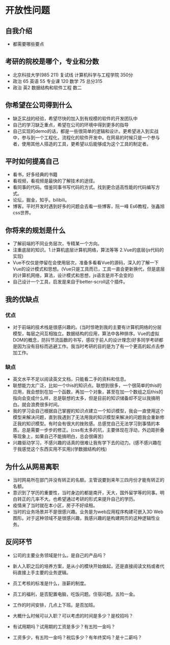 # 开放性问题

## 自我介绍

* 都需要哪些要点

## 考研的院校是哪个，专业和分数

* 北京科技大学(985 211) 复试线 计算机科学与工程学院 350分
* 政治 65  英语 55   专业课 120           数学 75  总分315
* 政治     英2       数据结构和软件工程   数二

## 你希望在公司得到什么

* 缺乏实战的经验，希望尽快的加入到有规模的软件的开发团队中
* 自己的学习缺乏重点，希望在公司的环境中得到更多的指导
* 自己实现的demo的话，都是一些很简单的逻辑和设计。更希望进入到实战中，参与到一个工程化，流程化的软件开发中。在网易的时候只是一个参与者，使用其他人搭造的工具，更希望以后能够成为这个工具的制定者。

## 平时如何提高自己

* 看书，好多经典的书籍
* 看视频，看视频是最快的了解技术的途径。
* 看同事的代码。借鉴同事书写代码的方式。找到更合适高性能的代码编写方式。
* 论坛，掘金，知乎。bilibili。
* 博客。平时开发时遇到好多的问题会去看一些博客，阮一峰 Es6教程，张鑫旭 css世界。

## 你将来的规划是什么

* 了解前端的不同业务层次，专精某一个方向。
* 注重底层的知识。1.计算机底层计算机网络，算法等等 2.Vue的底层(js代码的实现)
* Vue不仅仅是停留在会使用层次，准备多看看Vue的源码，深入的了解一下Vue的设计模式和思想。(Vue只是工具而已，工具一直会更新换代，但是底层的计算机网络，算法，设计模式和思想，js语言是并不会变的)
* 自己设计一个工具，启发是来自于better-scroll这个插件。

## 我的优缺点

### 优点

* 对于前端的技术栈是很感兴趣的。(当时惊艳到我的主要有计算机网络的分层模型，每层之间互相独立。数据结构的应用，算法中各种排序。Vue的虚拟DOM的概念，防抖节流函数的书写，感叹于前人的设计理念)好多同学考研都是因为没有目标而逃避工作。我当时考研的目的是为了有一个更高的起点去参加工作。
  
### 缺点

* 英文水平不足以阅读英文文档，只能看二手的资料和信息。
* 联想能力太广泛，比如一个this的知识点。联想到很多，一个很简单的this的应用，我会想到在加一个函数，再加一个对象，甚至在加一个数组之后this的指向会变成什么样，总是联想的太多，但是目前的知识储备却不足以我搞明白。就会浪费很多时间。
* 我的学习会自己根据自己掌握的知识点建立一个知识模型，我会一直使用这个模型来解决问题，直到我遇到了无法用我的知识模型来解决的问题我会重新修正我的知识模型。有时会有很大的挫败感。总感觉自己无法学习到事情的本质。总是需要一步步的修正。(css有太多的坑，主要体现在浮动，外边距折叠等现象上，如果自己不能搞明白，总会很痛苦)
* 兴趣驱动学习，不感兴趣的话真的很难让我有学下去的动力。(感不感兴趣在于我感觉这个东西实用不实用)(学数据结构的栈)

## 为什么从网易离职

* 当时网易所在部门并没有转正的名额。主管说要到来年三四月份才能有转正的名额。
* 意识到了学历的重要性，当时身边的都是南开，天大，国外留学等的同事。明白转正的几率不大。也希望通过考研的形式来提升自己的学历。
* 疫情来了当时就在本小区，房子不好续租。
* 当时的业务场景并不是很感兴趣。业务是为web应用程序构建可嵌入3D Web图形。对于这种领域不是很感兴趣，我感兴趣的是构建网页的这种逻辑性业务。

## 反问环节

* 公司的主要业务领域是什么。是自己的产品吗？
* 新人入职之后的培养方案，是从小的模块开始做起，还是直接阅读文档或者代码直接上手主要的业务逻辑。
* 员工考核的标准是什么，涨薪的制度。
* 员工的福利，是否配置电脑，吃饭问题。住宿问题。五险一金。
* 工作的时间安排，几点上下班。是否加班。

* 大概什么时候可以入职？可以考虑的时间是多少？是校招吗？
* 有试用期吗？试用期的工资是多少？有五险一金吗？
* 工资多少，有五险一金吗？税后多少？有年终奖吗？是十二薪吗？